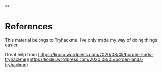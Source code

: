 **

# References

This material belongs to Tryhackme. I’ve only made my way of doing things easier.

Great help from [https://lioxliu.wordpress.com/2020/08/05/border-lands-tryhackme](https://lioxliu.wordpress.com/2020/08/05/border-lands-tryhackme).